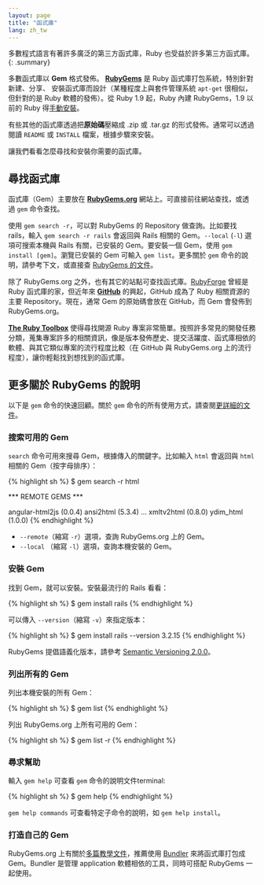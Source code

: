 ```yaml
---
layout: page
title: "函式庫"
lang: zh_tw
---
```


多數程式語言有著許多廣泛的第三方函式庫，Ruby 也受益於許多第三方函式庫。
{: .summary}

多數函式庫以 **Gem** 格式發佈。 [**RubyGems**][1] 是 Ruby 函式庫打包系統，特別針對新建、分享、
安裝函式庫而設計（某種程度上與套件管理系統 `apt-get` 很相似，但針對的是 Ruby 軟體的發佈）。從 Ruby 1.9 起，Ruby 內建 RubyGems，1.9 以前的 Ruby 得[手動安裝][2]。

有些其他的函式庫透過把**原始碼**壓縮成 .zip 或 .tar.gz 的形式發佈。通常可以透過
閱讀 `README` 或 `INSTALL` 檔案，根據步驟來安裝。

讓我們看看怎麼尋找和安裝你需要的函式庫。

## 尋找函式庫

函式庫（Gem）主要放在 [**RubyGems.org**][3] 網站上。可直接前往網站查找，或透過 `gem` 命令查找。

使用 `gem search -r`，可以對 RubyGems 的 Repository 做查詢。比如要找 rails，輸入 `gem search -r rails` 會返回與 Rails 相關的 Gem。`--local` (`-l`) 選項可搜索本機與 Rails 有關，已安裝的 Gem。要安裝一個 Gem，使用 `gem install [gem]`。瀏覽已安裝的 Gem 可輸入 `gem list`。更多關於 `gem` 命令的說明，請參考下文，或直接查 [RubyGems 的文件][4]。

除了 RubyGems.org 之外，也有其它的站點可查找函式庫。[RubyForge][5] 曾經是 Ruby 函式庫的家，但近年來 [**GitHub**][6] 的興起，GitHub 成為了 Ruby 相關資源的主要 Repository。現在，通常 Gem 的原始碼會放在 GitHub，而 Gem 會發佈到 RubyGems.org。

[**The Ruby Toolbox**][7] 使得尋找開源 Ruby 專案非常簡單。按照許多常見的開發任務分類，蒐集專案許多的相關資訊，像是版本發佈歷史、提交活躍度、函式庫相依的軟體、與其它類似專案的流行程度比較（在 GitHub 與 RubyGems.org 上的流行程度），讓你輕鬆找到想找到的函式庫。

## 更多關於 RubyGems 的說明

以下是 `gem` 命令的快速回顧。關於 `gem` 命令的所有使用方式，請查閱[更詳細的文件][8]。

### 搜索可用的 Gem

`search` 命令可用來搜尋 Gem，根據傳入的關鍵字。比如輸入 `html` 會返回與 `html` 相關的 Gem（按字母排序）：

{% highlight sh %}
$ gem search -r html

*** REMOTE GEMS ***

angular-html2js (0.0.4)
ansi2html (5.3.4)
...
xmltv2html (0.8.0)
ydim_html (1.0.0)
{% endhighlight %}

* `--remote`（縮寫 `-r`）選項，查詢 RubyGems.org 上的 Gem。
* `--local` （縮寫 `-l`）選項，查詢本機安裝的 Gem。

### 安裝 Gem

找到 Gem，就可以安裝。安裝最流行的 Rails 看看：

{% highlight sh %}
$ gem install rails
{% endhighlight %}

可以傳入 `--version`（縮寫 `-v`）來指定版本：

{% highlight sh %}
$ gem install rails --version 3.2.15
{% endhighlight %}

RubyGems 提倡語義化版本，請參考 [Semantic Versioning 2.0.0][9]。

### 列出所有的 Gem

列出本機安裝的所有 Gem：

{% highlight sh %}
$ gem list
{% endhighlight %}

列出 RubyGems.org 上所有可用的 Gem：

{% highlight sh %}
$ gem list -r
{% endhighlight %}

### 尋求幫助

輸入 `gem help` 可查看 `gem` 命令的說明文件terminal:

{% highlight sh %}
$ gem help
{% endhighlight %}

`gem help commands` 可查看特定子命令的說明，如 `gem help install`。

### 打造自己的 Gem

RubyGems.org 上有關於[多篇教學文件][10]，推薦使用 [Bundler][11] 來將函式庫打包成 Gem。Bundler 是管理 application 軟體相依的工具，同時可搭配 RubyGems 一起使用。

[1]: https://rubygems.org/
[2]: https://rubygems.org/pages/download/
[3]: https://rubygems.org/
[4]: http://guides.rubygems.org/command-reference/
[5]: http://rubyforge.org/
[6]: https://github.com/
[7]: https://www.ruby-toolbox.com/
[8]: http://guides.rubygems.org/command-reference/
[9]: http://semver.org/
[10]: http://guides.rubygems.org/
[11]: http://gembundler.com/
